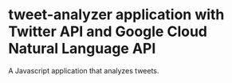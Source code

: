 # tweet-analyzer application with Twitter API and Google Cloud Natural Language API
A Javascript application that analyzes tweets.
